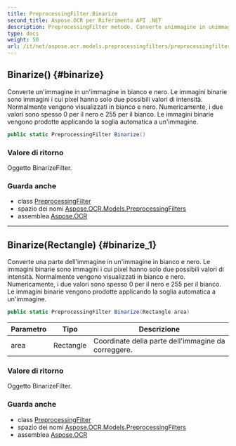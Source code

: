 ```yaml
---
title: PreprocessingFilter.Binarize
second_title: Aspose.OCR per Riferimento API .NET
description: PreprocessingFilter metodo. Converte unimmagine in unimmagine in bianco e nero. Le immagini binarie sono immagini i cui pixel hanno solo due possibili valori di intensità. Normalmente vengono visualizzati in bianco e nero. Numericamente i due valori sono spesso 0 per il nero e 255 per il bianco. Le immagini binarie vengono prodotte applicando la soglia automatica a unimmagine.
type: docs
weight: 50
url: /it/net/aspose.ocr.models.preprocessingfilters/preprocessingfilter/binarize/
---
```

## Binarize() {#binarize}

Converte un'immagine in un'immagine in bianco e nero. Le immagini binarie sono immagini i cui pixel hanno solo due possibili valori di intensità. Normalmente vengono visualizzati in bianco e nero. Numericamente, i due valori sono spesso 0 per il nero e 255 per il bianco. Le immagini binarie vengono prodotte applicando la soglia automatica a un'immagine.

```csharp
public static PreprocessingFilter Binarize()
```

### Valore di ritorno

Oggetto BinarizeFilter.

### Guarda anche

* class [PreprocessingFilter](../)
* spazio dei nomi [Aspose.OCR.Models.PreprocessingFilters](../../preprocessingfilter/)
* assemblea [Aspose.OCR](../../../)

---

## Binarize(Rectangle) {#binarize_1}

Converte una parte dell'immagine in un'immagine in bianco e nero. Le immagini binarie sono immagini i cui pixel hanno solo due possibili valori di intensità. Normalmente vengono visualizzati in bianco e nero. Numericamente, i due valori sono spesso 0 per il nero e 255 per il bianco. Le immagini binarie vengono prodotte applicando la soglia automatica a un'immagine.

```csharp
public static PreprocessingFilter Binarize(Rectangle area)
```

| Parametro | Tipo | Descrizione |
| --- | --- | --- |
| area | Rectangle | Coordinate della parte dell'immagine da correggere. |

### Valore di ritorno

Oggetto BinarizeFilter.

### Guarda anche

* class [PreprocessingFilter](../)
* spazio dei nomi [Aspose.OCR.Models.PreprocessingFilters](../../preprocessingfilter/)
* assemblea [Aspose.OCR](../../../)


